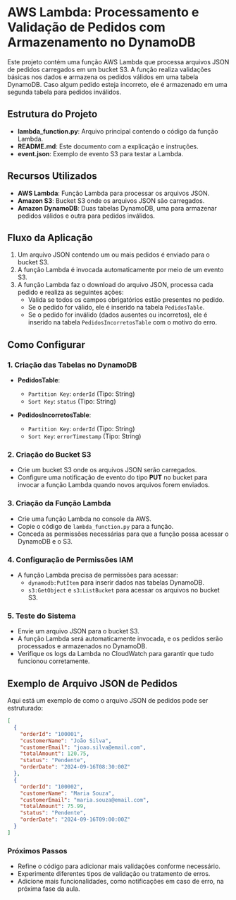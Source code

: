 # AWS Lambda: Processamento e Validação de Pedidos com Armazenamento no DynamoDB

Este projeto contém uma função AWS Lambda que processa arquivos JSON de pedidos carregados em um bucket S3. A função realiza validações básicas nos dados e armazena os pedidos válidos em uma tabela DynamoDB. Caso algum pedido esteja incorreto, ele é armazenado em uma segunda tabela para pedidos inválidos.

## Estrutura do Projeto

- **lambda_function.py**: Arquivo principal contendo o código da função Lambda.
- **README.md**: Este documento com a explicação e instruções.
- **event.json**: Exemplo de evento S3 para testar a Lambda.

## Recursos Utilizados

- **AWS Lambda**: Função Lambda para processar os arquivos JSON.
- **Amazon S3**: Bucket S3 onde os arquivos JSON são carregados.
- **Amazon DynamoDB**: Duas tabelas DynamoDB, uma para armazenar pedidos válidos e outra para pedidos inválidos.
  
## Fluxo da Aplicação

1. Um arquivo JSON contendo um ou mais pedidos é enviado para o bucket S3.
2. A função Lambda é invocada automaticamente por meio de um evento S3.
3. A função Lambda faz o download do arquivo JSON, processa cada pedido e realiza as seguintes ações:
   - Valida se todos os campos obrigatórios estão presentes no pedido.
   - Se o pedido for válido, ele é inserido na tabela `PedidosTable`.
   - Se o pedido for inválido (dados ausentes ou incorretos), ele é inserido na tabela `PedidosIncorretosTable` com o motivo do erro.
   
## Como Configurar

### 1. Criação das Tabelas no DynamoDB

- **PedidosTable**:
  - `Partition Key`: `orderId` (Tipo: String)
  - `Sort Key`: `status` (Tipo: String)

- **PedidosIncorretosTable**:
  - `Partition Key`: `orderId` (Tipo: String)
  - `Sort Key`: `errorTimestamp` (Tipo: String)

### 2. Criação do Bucket S3

- Crie um bucket S3 onde os arquivos JSON serão carregados.
- Configure uma notificação de evento do tipo **PUT** no bucket para invocar a função Lambda quando novos arquivos forem enviados.

### 3. Criação da Função Lambda

- Crie uma função Lambda no console da AWS.
- Copie o código de `lambda_function.py` para a função.
- Conceda as permissões necessárias para que a função possa acessar o DynamoDB e o S3.

### 4. Configuração de Permissões IAM

- A função Lambda precisa de permissões para acessar:
  - `dynamodb:PutItem` para inserir dados nas tabelas DynamoDB.
  - `s3:GetObject` e `s3:ListBucket` para acessar os arquivos no bucket S3.

### 5. Teste do Sistema

- Envie um arquivo JSON para o bucket S3.
- A função Lambda será automaticamente invocada, e os pedidos serão processados e armazenados no DynamoDB.
- Verifique os logs da Lambda no CloudWatch para garantir que tudo funcionou corretamente.

## Exemplo de Arquivo JSON de Pedidos

Aqui está um exemplo de como o arquivo JSON de pedidos pode ser estruturado:

```json
[
  {
    "orderId": "100001",
    "customerName": "João Silva",
    "customerEmail": "joao.silva@email.com",
    "totalAmount": 120.75,
    "status": "Pendente",
    "orderDate": "2024-09-16T08:30:00Z"
  },
  {
    "orderId": "100002",
    "customerName": "Maria Souza",
    "customerEmail": "maria.souza@email.com",
    "totalAmount": 75.99,
    "status": "Pendente",
    "orderDate": "2024-09-16T09:00:00Z"
  }
]
```

### Próximos Passos

- Refine o código para adicionar mais validações conforme necessário.
- Experimente diferentes tipos de validação ou tratamento de erros.
- Adicione mais funcionalidades, como notificações em caso de erro, na próxima fase da aula.
